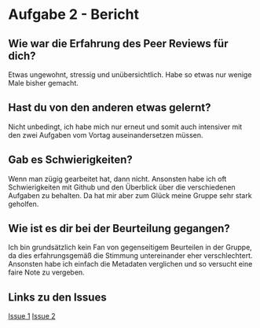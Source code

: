 # Aufgabe 2 - Bericht

## Wie war die Erfahrung des Peer Reviews für dich?
Etwas ungewohnt, stressig und unübersichtlich. Habe so etwas nur wenige Male bisher gemacht.

## Hast du von den anderen etwas gelernt?
Nicht unbedingt, ich habe mich nur erneut und somit auch intensiver mit den zwei Aufgaben vom Vortag auseinandersetzen müssen.

## Gab es Schwierigkeiten?
Wenn man zügig gearbeitet hat, dann nicht. Ansonsten habe ich oft Schwierigkeiten mit Github und den Überblick über die verschiedenen Aufgaben zu behalten. Da hat mir aber zum Glück meine Gruppe sehr stark geholfen. 

## Wie ist es dir bei der Beurteilung gegangen?
Ich bin grundsätzlich kein Fan von gegenseitigem Beurteilen in der Gruppe, da dies erfahrungsgemäß die Stimmung untereinander eher verschlechtert. Ansonsten habe ich einfach die Metadaten verglichen und so versucht eine faire Note zu vergeben.

## Links zu den Issues
[Issue 1](https://github.com/skasberger/datenanalyse-ss18/issues/55)
[Issue 2](https://github.com/skasberger/datenanalyse-ss18/issues/57)